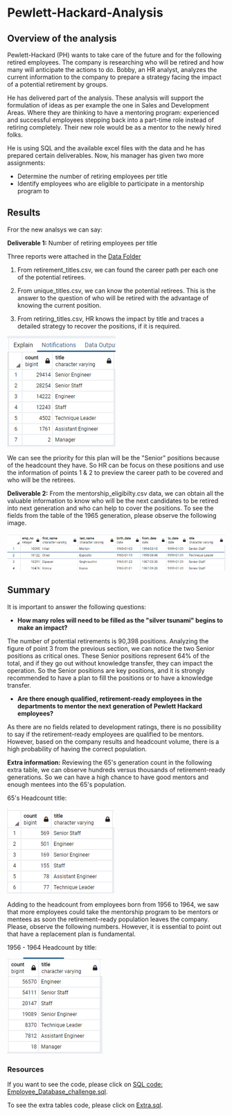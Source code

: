 # Pewlett-Hackard-Analysis

## Overview of the analysis

Pewlett-Hackard (PH) wants to take care of the future and for the following retired employees. The company is researching who will be retired and how many will anticipate the actions to do. 
Bobby, an HR analyst, analyzes the current information to the company to prepare a strategy facing the impact of a potential retirement by groups. 

He has delivered part of the analysis. These analysis will support the formulation of ideas as per example the one in Sales and Development Areas. Where they are thinking to have a mentoring program: experienced and successful employees stepping back into a part-time role instead of retiring completely. Their new role would be as a mentor to the newly hired folks.

He is using SQL and the available excel files with the data and he has prepared certain deliverables. Now, his manager has given two more assignments:

  * Determine the number of retiring employees per title
  * Identify employees who are eligible to participate in a mentorship program to 


## Results
Fror the new analsys we can say: 

**Deliverable 1:** Number of retiring employees per title

Three reports were attached in the [Data Folder](https://github.com/JackieCortes/Pewlett-Hackard-Analysis/tree/main/Data)

  1) From retirement_titles.csv, we can found the career path per each one of the potential retirees.

  2) From unique_titles.csv,  we can know the potential retirees. This is the answer to the question of who will be retired with the advantage of knowing the current position. 

  3) From retiring_titles.csv, HR knows the impact by title and traces a detailed strategy to recover the positions, if it is required. 
 
 ![retiring_titles](https://github.com/JackieCortes/Pewlett-Hackard-Analysis/blob/main/Ret_Titles.PNG)
  
We can see the priority for this plan will be the "Senior" positions because of the headcount they have. So HR can be focus on these positions and use the information of points 1 & 2 to preview the career path to be covered and who will be the retirees.

**Deliverable 2:**
From the mentorship_eligibilty.csv data, we can obtain all the valuable information to know who will be the next candidates to be retired into next generation and who can help to cover the positions. To see the fields from the table of the 1965 generation, please observe the following image.

![mentorship_elegibility](https://github.com/JackieCortes/Pewlett-Hackard-Analysis/blob/main/mentor_eli.PNG)


## Summary

It is important to answer the following questions:

* __How many roles will need to be filled as the "silver tsunami" begins to make an impact?__

The number of potential retirements is 90,398 positions. Analyzing the figure of point 3 from the previous section, we can notice the two Senior positions as critical ones. These Senior positions represent 64% of the total, and if they go out without knowledge transfer, they can impact the operation. So the Senior positions are key positions, and it is strongly recommended to have a plan to fill the positions or to have a knowledge transfer.

* __Are there enough qualified, retirement-ready employees in the departments to mentor the next generation of Pewlett Hackard employees?__

As there are no fields related to development ratings, there is no possibility to say if the retirement-ready employees are qualified to be mentors. However, based on the company results and headcount volume, there is a high probability of having the correct population. 

**Extra information:** 
Reviewing the 65's generation count in the following extra table, we can observe hundreds versus thousands of retirement-ready generations. So we can have a high chance to have good mentors and enough mentees into the 65's population.

65's Headcount title:

![Mentees - born in 1965 generation](https://github.com/JackieCortes/Pewlett-Hackard-Analysis/blob/main/Ret_Titles_new.PNG)

Adding to the headcount from employees born from 1956 to 1964, we saw that more employees could take the mentorship program to be mentors or mentees as soon the retirement-ready population leaves the company. Please, observe the following numbers. However, it is essential to point out that have a replacement plan is fundamental.

1956 - 1964 Headcount by title:

![Generation 1956-1964](https://github.com/JackieCortes/Pewlett-Hackard-Analysis/blob/main/outofRange.PNG)

### Resources
If you want to see the code, please click on [SQL code: Employee_Database_challenge.sql](https://github.com/JackieCortes/Pewlett-Hackard-Analysis/tree/main/Queries).

To see the extra tables code, please click on [Extra.sql](https://github.com/JackieCortes/Pewlett-Hackard-Analysis/tree/main/Extra).
